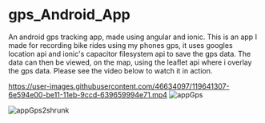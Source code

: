 



# gps_Android_App
An android gps tracking app, made using angular and ionic. This is an app I made for recording bike rides using my phones gps, it uses googles location api and ionic's capacitor filesystem api to save the gps data. The data can then be viewed, on the map, using the leaflet api where i overlay the gps data. Please see the video below to watch it in action. 

https://user-images.githubusercontent.com/46634097/119641307-6e594e00-be11-11eb-9ccd-639659994e71.mp4
![appGps](https://user-images.githubusercontent.com/46634097/119640598-af049780-be10-11eb-828f-1822a7b0d99c.png)

![appGps2shrunk](https://user-images.githubusercontent.com/46634097/119641166-47028100-be11-11eb-9102-066b4fe99260.jpg)
